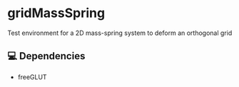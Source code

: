 # gridMassSpring
 Test environment for a 2D mass-spring system to deform an orthogonal grid


## 💻 Dependencies

* freeGLUT
